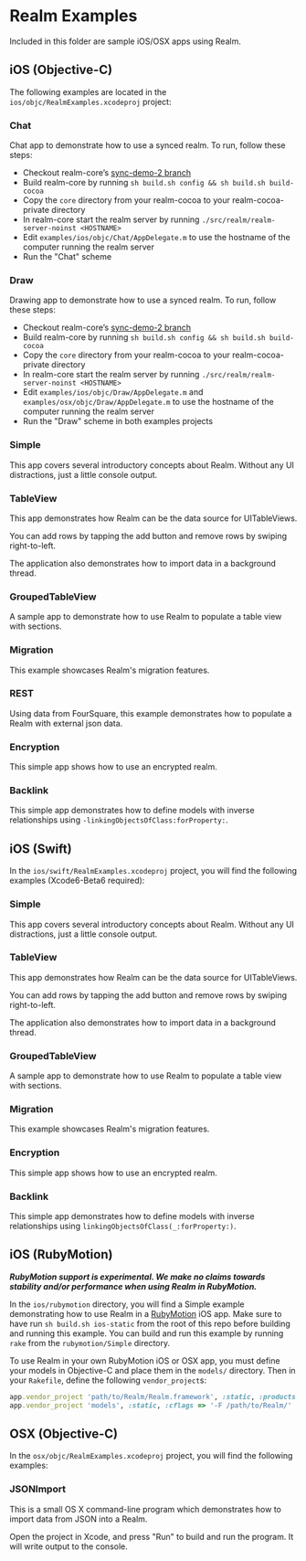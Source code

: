 # Realm Examples

Included in this folder are sample iOS/OSX apps using Realm.

## iOS (Objective-C)

The following examples are located in the `ios/objc/RealmExamples.xcodeproj` project:

### Chat

Chat app to demonstrate how to use a synced realm. To run, follow these steps:

* Checkout realm-core’s [sync-demo-2 branch](https://github.com/tightdb/tightdb/tree/sync-demo-2)
* Build realm-core by running `sh build.sh config && sh build.sh build-cocoa`
* Copy the `core` directory from your realm-cocoa to your realm-cocoa-private directory
* In realm-core start the realm server by running `./src/realm/realm-server-noinst <HOSTNAME>`
* Edit `examples/ios/objc/Chat/AppDelegate.m` to use the hostname of the computer running the realm server
* Run the "Chat" scheme

### Draw

Drawing app to demonstrate how to use a synced realm. To run, follow these steps:

* Checkout realm-core’s [sync-demo-2 branch](https://github.com/tightdb/tightdb/tree/sync-demo-2)
* Build realm-core by running `sh build.sh config && sh build.sh build-cocoa`
* Copy the `core` directory from your realm-cocoa to your realm-cocoa-private directory
* In realm-core start the realm server by running `./src/realm/realm-server-noinst <HOSTNAME>`
* Edit `examples/ios/objc/Draw/AppDelegate.m` and `examples/osx/objc/Draw/AppDelegate.m` to use the hostname of the computer running the realm server
* Run the "Draw" scheme in both examples projects

### Simple

This app covers several introductory concepts about Realm. Without any UI distractions, just a little console output.

### TableView

This app demonstrates how Realm can be the data source for UITableViews.

You can add rows by tapping the add button and remove rows by swiping right-to-left.

The application also demonstrates how to import data in a background thread.

### GroupedTableView

A sample app to demonstrate how to use Realm to populate a table view with sections.

### Migration

This example showcases Realm's migration features.

### REST

Using data from FourSquare, this example demonstrates how to populate a Realm with external json data.

### Encryption

This simple app shows how to use an encrypted realm.

### Backlink

This simple app demonstrates how to define models with inverse relationships using `-linkingObjectsOfClass:forProperty:`.

## iOS (Swift)

In the `ios/swift/RealmExamples.xcodeproj` project, you will find the following examples (Xcode6-Beta6 required):

### Simple

This app covers several introductory concepts about Realm. Without any UI distractions, just a little console output.

### TableView

This app demonstrates how Realm can be the data source for UITableViews.

You can add rows by tapping the add button and remove rows by swiping right-to-left.

The application also demonstrates how to import data in a background thread.

### GroupedTableView

A sample app to demonstrate how to use Realm to populate a table view with sections.

### Migration

This example showcases Realm's migration features.

### Encryption

This simple app shows how to use an encrypted realm.

### Backlink

This simple app demonstrates how to define models with inverse relationships using `linkingObjectsOfClass(_:forProperty:)`.

## iOS (RubyMotion)

***RubyMotion support is experimental. We make no claims towards stability and/or performance when using Realm in RubyMotion.***

In the `ios/rubymotion` directory, you will find a Simple example demonstrating how to use Realm in a [RubyMotion](http://www.rubymotion.com) iOS app. Make sure to have run `sh build.sh ios-static` from the root of this repo before building and running this example. You can build and run this example by running `rake` from the `rubymotion/Simple` directory.

To use Realm in your own RubyMotion iOS or OSX app, you must define your models in Objective-C and place them in the `models/` directory. Then in your `Rakefile`, define the following `vendor_project`s:

```ruby
app.vendor_project 'path/to/Realm/Realm.framework', :static, :products => ['Realm'], :force_load => false
app.vendor_project 'models', :static, :cflags => '-F /path/to/Realm/'
```

## OSX (Objective-C)

In the `osx/objc/RealmExamples.xcodeproj` project, you will find the following examples:

### JSONImport

This is a small OS X command-line program which demonstrates how to import data from JSON into a Realm.

Open the project in Xcode, and press "Run" to build and run the program. It will write output to the console.
